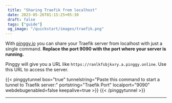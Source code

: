 ```yaml
---
 title: "Sharing Traefik from localhost" 
 date: 2023-05-26T01:15:25+05:30 
 draft: false 
 tags: ["guide"]
 og_image: "/quickstart/images/traefik.png"
---
```


With [pinggy.io](https://pinggy.io) you can share your Traefik server from localhost with just a single command. **Replace the port 9090 with the port where your server is running.**

Pinggy will give you a URL like `https://ranlkfsbjkxry.a.pinggy.online`. Use this URL to access the server.

{{< pinggytunnel box="true" tunnelstring="Paste this command to start a tunnel to Traefik server:" portstring="Traefik Port" localport="9090" webdebugenabled=false keepalive=true >}}
{{< /pinggytunnel >}}

<hr>
